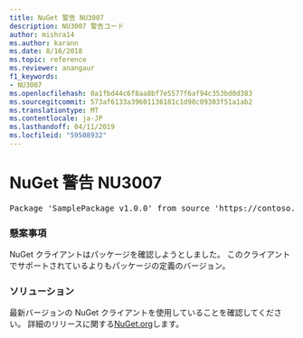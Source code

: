 ```yaml
---
title: NuGet 警告 NU3007
description: NU3007 警告コード
author: mishra14
ms.author: karann
ms.date: 8/16/2018
ms.topic: reference
ms.reviewer: anangaur
f1_keywords:
- NU3007
ms.openlocfilehash: 0a1fbd44c6f8aa8bf7e5577f6af94c353bd0d383
ms.sourcegitcommit: 573af6133a39601136181c1d98c09303f51a1ab2
ms.translationtype: MT
ms.contentlocale: ja-JP
ms.lasthandoff: 04/11/2019
ms.locfileid: "59508932"
---
```

# <a name="nuget-warning-nu3007"></a>NuGet 警告 NU3007

<pre>Package 'SamplePackage v1.0.0' from source 'https://contoso.com/index.json': The package signature format version is not supported. Updating your client may solve this problem.</pre>

### <a name="issue"></a>懸案事項

NuGet クライアントはパッケージを確認しようとしました。 このクライアントでサポートされているよりもパッケージの定義のバージョン。


### <a name="solution"></a>ソリューション

最新バージョンの NuGet クライアントを使用していることを確認してください。 詳細のリリースに関する[NuGet.org](https://www.nuget.org/downloads)します。


